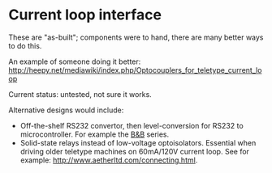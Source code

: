 # Current loop interface

These are "as-built"; components were to hand, there are many better ways to do this.

An example of someone doing it better: http://heepy.net/mediawiki/index.php/Optocouplers_for_teletype_current_loop

Current status: untested, not sure it works.

Alternative designs would include:

* Off-the-shelf RS232 convertor, then level-conversion for RS232 to microcontroller.  For example the [B&B](www.bb-elec.com/Products/Serial-Connectivity/Serial-Converters/Current-Loop-Converters.aspx) series.
* Solid-state relays instead of low-voltage optoisolators.  Essential when driving older teletype machines on 60mA/120V current loop. See for example: http://www.aetherltd.com/connecting.html. 






